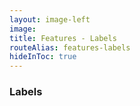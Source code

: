 ```yaml
---
layout: image-left
image:
title: Features - Labels
routeAlias: features-labels
hideInToc: true
---
```


### Labels

<br />
